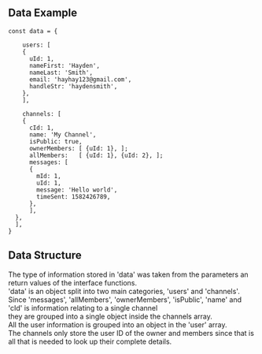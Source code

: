 

## **Data Example**

```
const data = {
   
    users: [
    {
      uId: 1,
      nameFirst: 'Hayden',
      nameLast: 'Smith',
      email: 'hayhay123@gmail.com',
      handleStr: 'haydensmith',
    },
    ],

    channels: [
    {
      cId: 1,
      name: 'My Channel',
      isPublic: true,
      ownerMembers: [ {uId: 1}, ];
      allMembers:   [ {uId: 1}, {uId: 2}, ];
      messages: [
      {
        mId: 1,
        uId: 1,
        message: 'Hello world',
        timeSent: 1582426789,
      },
      ],
  },
  ],
}
```


## **Data Structure**
The type of information stored in 'data' was taken from the parameters an return values of the interface functions.\
'data' is an object split into two main categories, 'users' and 'channels'.\
Since 'messages', 'allMembers', 'ownerMembers', 'isPublic', 'name' and 'cId' is information relating to a single channel\
they are grouped into a single object inside the channels array.\
All the user information is grouped into an object in the 'user' array.\
The channels only store the user ID of the owner and
members since that is all that is needed to look up their complete details.



